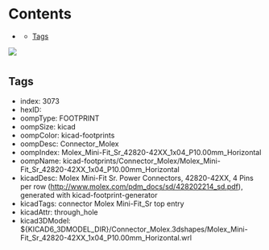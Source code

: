 



Contents
========

* [](#)
	* [Tags](#tags)
  
![][im]
# 

## Tags

- index: 3073
- hexID: 
- oompType: FOOTPRINT
- oompSize: kicad
- oompColor: kicad-footprints
- oompDesc: Connector_Molex
- oompIndex: Molex_Mini-Fit_Sr_42820-42XX_1x04_P10.00mm_Horizontal
- oompName: kicad-footprints/Connector_Molex/Molex_Mini-Fit_Sr_42820-42XX_1x04_P10.00mm_Horizontal
- kicadDesc: Molex Mini-Fit Sr. Power Connectors, 42820-42XX, 4 Pins per row (http://www.molex.com/pdm_docs/sd/428202214_sd.pdf), generated with kicad-footprint-generator
- kicadTags: connector Molex Mini-Fit_Sr top entry
- kicadAttr: through_hole
- kicad3DModel: ${KICAD6_3DMODEL_DIR}/Connector_Molex.3dshapes/Molex_Mini-Fit_Sr_42820-42XX_1x04_P10.00mm_Horizontal.wrl



[im]: image.png

